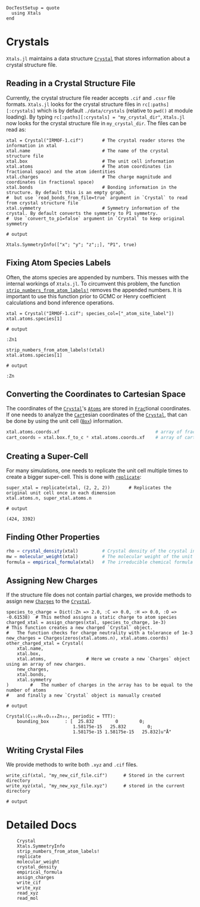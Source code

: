 ```@meta
DocTestSetup = quote
  using Xtals
end
```

# Crystals

`Xtals.jl` maintains a data structure [`Crystal`](@ref) that stores information about a crystal structure file.

## Reading in a Crystal Structure File

Currently, the crystal structure file reader accepts `.cif` and `.cssr` file formats.
`Xtals.jl` looks for the crystal structure files in `rc[:paths][:crystals]` which is by default `./data/crystals` (relative to `pwd()` at module loading).
By typing `rc[:paths][:crystals] = "my_crystal_dir"`, `Xtals.jl` now looks for the crystal structure file in `my_crystal_dir`.
The files can be read as:

```jldoctest crystal; output=false
xtal = Crystal("IRMOF-1.cif")       # The crystal reader stores the information in xtal
xtal.name                           # The name of the crystal structure file
xtal.box                            # The unit cell information
xtal.atoms                          # The atom coordinates (in fractional space) and the atom identities
xtal.charges                        # The charge magnitude and coordinates (in fractional space)
xtal.bonds                          # Bonding information in the structure. By default this is an empty graph,
#  but use `read_bonds_from_file=true` argument in `Crystal` to read from crystal structure file
xtal.symmetry                       # Symmetry information of the crystal. By default converts the symmetry to P1 symmetry.
#  Use `convert_to_p1=false` argument in `Crystal` to keep original symmetry

# output

Xtals.SymmetryInfo(["x"; "y"; "z";;], "P1", true)
```

## Fixing Atom Species Labels

Often, the atoms species are appended by numbers.
This messes with the internal workings of `Xtals.jl`.
To circumvent this problem, the function [`strip_numbers_from_atom_labels!`](@ref) removes the appended numbers.
It is important to use this function prior to GCMC or Henry coefficient calculations and bond inference operations.

```jldoctest crystal
xtal = Crystal("IRMOF-1.cif"; species_col=["_atom_site_label"])
xtal.atoms.species[1]

# output

:Zn1
```

```jldoctest crystal
strip_numbers_from_atom_labels!(xtal)
xtal.atoms.species[1]

# output

:Zn
```

## Converting the Coordinates to Cartesian Space

The coordinates of the [`Crystal`](@ref)'s [`Atoms`](@ref) are stored in [`Frac`](@ref)tional coordinates.
If one needs to analyze the [`Cart`](@ref)esian coordinates of the [`Crystal`](@ref), that can be done by using the unit cell ([`Box`](@ref)) information.

```julia
xtal.atoms.coords.xf                                    # array of fractional coordinates
cart_coords = xtal.box.f_to_c * xtal.atoms.coords.xf    # array of cartesian coordinates
```

## Creating a Super-Cell

For many simulations, one needs to replicate the unit cell multiple times to create a bigger super-cell.
This is done with [`replicate`](@ref):

```jldoctest crystal
super_xtal = replicate(xtal, (2, 2, 2))       # Replicates the original unit cell once in each dimension
xtal.atoms.n, super_xtal.atoms.n

# output

(424, 3392)
```

## Finding Other Properties

```julia
rho = crystal_density(xtal)         # Crystal density of the crystal in kg/m^2
mw = molecular_weight(xtal)         # The molecular weight of the unit cell in amu
formula = empirical_formula(xtal)   # The irreducible chemical formula of the crystal
```

## Assigning New Charges

If the structure file does not contain partial charges, we provide methods to assign new [`Charges`](@ref) to the [`Crystal`](@ref).

```jldoctest crystal; output=false
species_to_charge = Dict(:Zn => 2.0, :C => 0.0, :H => 0.0, :O => -0.61538)  # This method assigns a static charge to atom species
charged_xtal = assign_charges(xtal, species_to_charge, 1e-3)                # This function creates a new charged `Crystal` object.
#   The function checks for charge neutrality with a tolerance of 1e-3
new_charges = Charges(zeros(xtal.atoms.n), xtal.atoms.coords)
other_charged_xtal = Crystal(
    xtal.name,
    xtal.box,
    xtal.atoms,               # Here we create a new `Charges` object using an array of new charges.
    new_charges,
    xtal.bonds,
    xtal.symmetry
)        #   The number of charges in the array has to be equal to the number of atoms
#   and finally a new `Crystal` object is manually created

# output

Crystal(C₁₉₂H₉₆O₁₀₄Zn₃₂, periodic = TTT):
    bounding_box      : [  25.832        0        0;
                         1.58175e-15   25.832        0;
                         1.58175e-15 1.58175e-15   25.832]u"Å"
```

## Writing Crystal Files

We provide methods to write both `.xyz` and `.cif` files.

```jldoctest crystal; output=false
write_cif(xtal, "my_new_cif_file.cif")      # Stored in the current directory
write_xyz(xtal, "my_new_xyz_file.xyz")      # stored in the current directory

# output

```

# Detailed Docs

```@docs
    Crystal
    Xtals.SymmetryInfo
    strip_numbers_from_atom_labels!
    replicate
    molecular_weight
    crystal_density
    empirical_formula
    assign_charges
    write_cif
    write_xyz
    read_xyz
    read_mol
```

